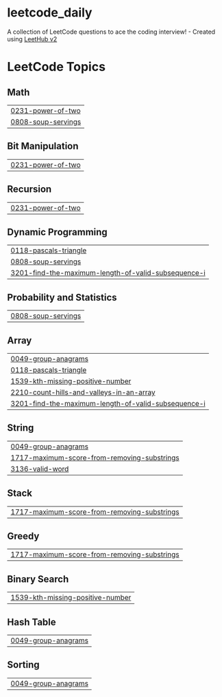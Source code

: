 # leetcode_daily
A collection of LeetCode questions to ace the coding interview! - Created using [LeetHub v2](https://github.com/arunbhardwaj/LeetHub-2.0)

<!---LeetCode Topics Start-->
# LeetCode Topics
## Math
|  |
| ------- |
| [0231-power-of-two](https://github.com/Epicguest97/leetcode_daily/tree/master/0231-power-of-two) |
| [0808-soup-servings](https://github.com/Epicguest97/leetcode_daily/tree/master/0808-soup-servings) |
## Bit Manipulation
|  |
| ------- |
| [0231-power-of-two](https://github.com/Epicguest97/leetcode_daily/tree/master/0231-power-of-two) |
## Recursion
|  |
| ------- |
| [0231-power-of-two](https://github.com/Epicguest97/leetcode_daily/tree/master/0231-power-of-two) |
## Dynamic Programming
|  |
| ------- |
| [0118-pascals-triangle](https://github.com/Epicguest97/leetcode_daily/tree/master/0118-pascals-triangle) |
| [0808-soup-servings](https://github.com/Epicguest97/leetcode_daily/tree/master/0808-soup-servings) |
| [3201-find-the-maximum-length-of-valid-subsequence-i](https://github.com/Epicguest97/leetcode_daily/tree/master/3201-find-the-maximum-length-of-valid-subsequence-i) |
## Probability and Statistics
|  |
| ------- |
| [0808-soup-servings](https://github.com/Epicguest97/leetcode_daily/tree/master/0808-soup-servings) |
## Array
|  |
| ------- |
| [0049-group-anagrams](https://github.com/Epicguest97/leetcode_daily/tree/master/0049-group-anagrams) |
| [0118-pascals-triangle](https://github.com/Epicguest97/leetcode_daily/tree/master/0118-pascals-triangle) |
| [1539-kth-missing-positive-number](https://github.com/Epicguest97/leetcode_daily/tree/master/1539-kth-missing-positive-number) |
| [2210-count-hills-and-valleys-in-an-array](https://github.com/Epicguest97/leetcode_daily/tree/master/2210-count-hills-and-valleys-in-an-array) |
| [3201-find-the-maximum-length-of-valid-subsequence-i](https://github.com/Epicguest97/leetcode_daily/tree/master/3201-find-the-maximum-length-of-valid-subsequence-i) |
## String
|  |
| ------- |
| [0049-group-anagrams](https://github.com/Epicguest97/leetcode_daily/tree/master/0049-group-anagrams) |
| [1717-maximum-score-from-removing-substrings](https://github.com/Epicguest97/leetcode_daily/tree/master/1717-maximum-score-from-removing-substrings) |
| [3136-valid-word](https://github.com/Epicguest97/leetcode_daily/tree/master/3136-valid-word) |
## Stack
|  |
| ------- |
| [1717-maximum-score-from-removing-substrings](https://github.com/Epicguest97/leetcode_daily/tree/master/1717-maximum-score-from-removing-substrings) |
## Greedy
|  |
| ------- |
| [1717-maximum-score-from-removing-substrings](https://github.com/Epicguest97/leetcode_daily/tree/master/1717-maximum-score-from-removing-substrings) |
## Binary Search
|  |
| ------- |
| [1539-kth-missing-positive-number](https://github.com/Epicguest97/leetcode_daily/tree/master/1539-kth-missing-positive-number) |
## Hash Table
|  |
| ------- |
| [0049-group-anagrams](https://github.com/Epicguest97/leetcode_daily/tree/master/0049-group-anagrams) |
## Sorting
|  |
| ------- |
| [0049-group-anagrams](https://github.com/Epicguest97/leetcode_daily/tree/master/0049-group-anagrams) |
<!---LeetCode Topics End-->